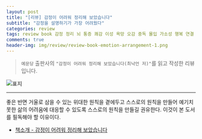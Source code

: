 ```yaml
---  
layout: post  
title: "[리뷰] 감정이 어려워 정리해 보았습니다"  
subtitle: "감정을 설명하기가 가장 어려웠다"  
categories: review  
tags: review book 감정 정리 뇌 통증 쾌감 이성 욕망 오감 중독 몰입 가소성 행복 연결     
comments: true  
header-img: img/review/review-book-emotion-arrangement-1.png
---  
```

  
> `예문당` 출판사의 `"감정이 어려워 정리해 보았습니다(최낙언 저)"`를 읽고 작성한 리뷰입니다.  

![표지](https://theorydb.github.io/assets/img/review/review-book-emotion-arrangement-1.png)  

---

좋은 반면 거울로 삼을 수 있는 위대한 원칙을 곁에두고 스스로의 원칙을 만들어 예기치 못한 삶의 어려움에 대응할 수 있도록 스스로의 원칙을 만들길 권유한다. 이것이 본 도서를 필독해야 할 이유이다.

* [책소개 - 감정이 어려워 정리해 보았습니다](http://www.yes24.com/Product/Goods/92305212?OzSrank=1)

